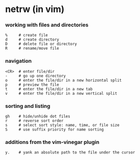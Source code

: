 # netrw (in vim)

### working with files and directories

    %     # create file
    d     # create directory
    D     # delete file or directory
    R     # rename/move file

### navigation

    <CR>  # enter file/dir
    -     # go up one directory
    o     # enter the file/dir in a new horizontal split
    p     # preview the file
    t     # enter the file/dir in a new tab
    v     # enter the file/dir in a new vertical split

### sorting and listing

    gh    # hide/unhide dot files
    r     # reverse sort order
    s     # select sort style: name, time, or file size
    S     # use suffix priority for name sorting

### additions from the vim-vinegar plugin

    y.    # yank an absolute path to the file under the cursor
